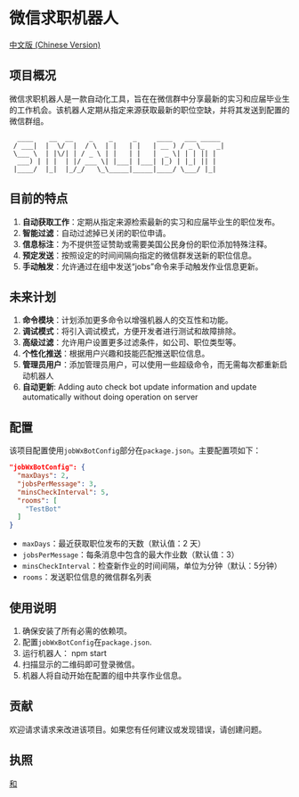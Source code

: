 # 微信求职机器人

[中文版 (Chinese Version)](./readme-zh-CN.md)

## 项目概况

微信求职机器人是一款自动化工具，旨在在微信群中分享最新的实习和应届毕业生的工作机会。该机器人定期从指定来源获取最新的职位空缺，并将其发送到配置的微信群组。

      ____    __  __    _    _     _     ____   ___ _____
     / ___|  |  \/  |  / \  | |   | |   | __ ) / _ \_   _|
     \___ \  | |\/| | / _ \ | |   | |   |  _ \| | | || |
      ___) | | |  | |/ ___ \| |___| |___| |_) | |_| || |
     |____/  |_|  |_/_/   \_\_____|_____|____/ \___/ |_|

## 目前的特点

1.  **自动获取工作**：定期从指定来源检索最新的实习和应届毕业生的职位发布。
2.  **智能过滤**：自动过滤掉已关闭的职位申请。
3.  **信息标注**：为不提供签证赞助或需要美国公民身份的职位添加特殊注释。
4.  **预定发送**：按照设定的时间间隔向指定的微信群发送新的职位信息。
5.  **手动触发**：允许通过在组中发送“jobs”命令来手动触发作业信息更新。

## 未来计划

1.  **命令模块**：计划添加更多命令以增强机器人的交互性和功能。
2.  **调试模式**：将引入调试模式，方便开发者进行测试和故障排除。
3.  **高级过滤**：允许用户设置更多过滤条件，如公司、职位类型等。
4.  **个性化推送**：根据用户兴趣和技能匹配推送职位信息。
5.  **管理员用户**：添加管理员用户，可以使用一些超级命令，而无需每次都重新启动机器人
6.  **自动更新**: Adding auto check bot update information and update automatically without doing operation on server

## 配置

该项目配置使用`jobWxBotConfig`部分在`package.json`。主要配置项如下：

```json
"jobWxBotConfig": {
  "maxDays": 2,
  "jobsPerMessage": 3,
  "minsCheckInterval": 5,
  "rooms": [
    "TestBot"
  ]
}
```

-   `maxDays`：最近获取职位发布的天数（默认值：2 天）
-   `jobsPerMessage`：每条消息中包含的最大作业数（默认值：3）
-   `minsCheckInterval`：检查新作业的时间间隔，单位为分钟（默认：5分钟）
-   `rooms`：发送职位信息的微信群名列表

## 使用说明

1.  确保安装了所有必需的依赖项。
2.  配置`jobWxBotConfig`在`package.json`.
3.  运行机器人：
        npm start
4.  扫描显示的二维码即可登录微信。
5.  机器人将自动开始在配置的组中共享作业信息。

## 贡献

欢迎请求请求来改进该项目。如果您有任何建议或发现错误，请创建问题。

## 执照

[和](./LICENSE)
